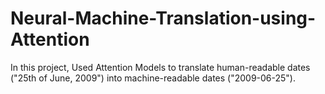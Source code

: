 # Neural-Machine-Translation-using-Attention
In this project, Used Attention Models to translate human-readable dates ("25th of June, 2009") into machine-readable dates ("2009-06-25").
